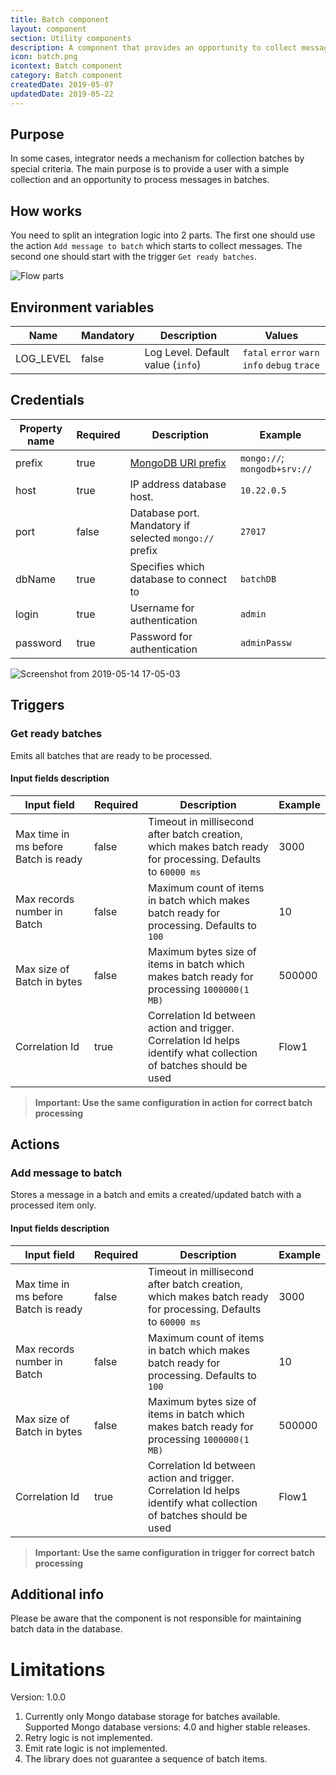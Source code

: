 ```yaml
---
title: Batch component
layout: component
section: Utility components
description: A component that provides an opportunity to collect messages to a batch.
icon: batch.png
icontext: Batch component
category: Batch component
createdDate: 2019-05-07
updatedDate: 2019-05-22
---
```


## Purpose

In some cases, integrator needs a mechanism for collection batches by special criteria. The main purpose is to provide a user with a simple collection and an opportunity to process messages in batches.

## How works

You need to split an integration logic into 2 parts. The first one should use the action `Add message to batch` which starts to collect messages. The second one should start with the trigger `Get ready batches`.

![Flow parts](https://user-images.githubusercontent.com/13310949/57698996-97aa4580-765f-11e9-8ab8-205b7927d33a.png)

## Environment variables

| Name | Mandatory | Description | Values |
| ---- |--------- |----------- |------ |
| LOG_LEVEL | false | Log Level. Default value (`info`) | `fatal` `error` `warn` `info` `debug` `trace` |

## Credentials

| Property name | Required | Description | Example |
|-------------|--------|-----------|-------|
| prefix       | true   | [MongoDB URI prefix](https://docs.mongodb.com/manual/reference/connection-string/) | `mongo://`; `mongodb+srv://` |
| host         | true   | IP address database host. | `10.22.0.5` |
| port         | false  | Database port. Mandatory if selected `mongo://` prefix | `27017` |
| dbName       | true   | Specifies which database to connect to | `batchDB` |
| login        | true   | Username for authentication | `admin` |
| password     | true   | Password for authentication | `adminPassw` |

![Screenshot from 2019-05-14 17-05-03](https://user-images.githubusercontent.com/13310949/57704412-80bd2080-766a-11e9-977f-86f96820d30d.png)

## Triggers

### Get ready batches
Emits all batches that are ready to be processed.

#### Input fields description

| Input field | Required | Description | Example |
|-----------|--------|---------|---------|
| Max time in ms before Batch is ready | false | Timeout in millisecond after batch creation, which makes batch ready for processing. Defaults to `60000 ms` | 3000 |
| Max records number in Batch | false | Maximum count of items in batch which makes batch ready for processing. Defaults to `100` | 10 |
| Max size of Batch in bytes | false | Maximum bytes size of items in batch which makes batch ready for processing `1000000(1 MB)` | 500000 |
| Correlation Id | true | Correlation Id between action and trigger. Correlation Id helps identify what collection of batches should be used | Flow1 |

> **Important: Use the same configuration in action for correct batch processing**

## Actions

### Add message to batch
Stores a message in a batch and emits a created/updated batch with a processed item only.

#### Input fields description

| Input field | Required | Description | Example |
|-----------|--------|---------|---------|
| Max time in ms before Batch is ready | false | Timeout in millisecond after batch creation, which makes batch ready for processing. Defaults to `60000 ms` | 3000 |
| Max records number in Batch | false | Maximum count of items in batch which makes batch ready for processing. Defaults to `100` | 10 |
| Max size of Batch in bytes | false | Maximum bytes size of items in batch which makes batch ready for processing `1000000(1 MB)` | 500000 |
| Correlation Id | true | Correlation Id between action and trigger. Correlation Id helps identify what collection of batches should be used | Flow1 |


> **Important: Use the same configuration in trigger for correct batch processing**

## Additional info
Please be aware that the component is not responsible for maintaining batch data in the database.

# Limitations

Version: 1.0.0

1. Currently only Mongo database storage for batches available.
Supported Mongo database versions: 4.0 and higher stable releases.
2. Retry logic is not implemented.
3. Emit rate logic is not implemented.
4. The library does not guarantee a sequence of batch items.
